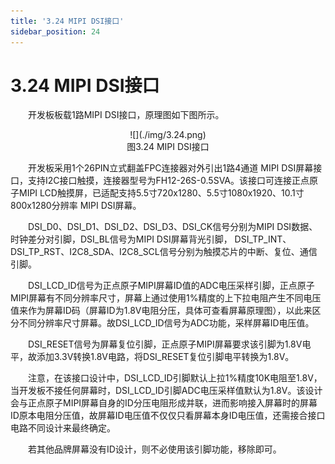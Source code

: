 ```yaml
---
title: '3.24 MIPI DSI接口'
sidebar_position: 24
---
```


# 3.24 MIPI DSI接口 

&emsp;&emsp;开发板板载1路MIPI DSI接口，原理图如下图所示。

<center>
![](./img/3.24.png)<br/>
图3.24 MIPI DSI接口
</center>


&emsp;&emsp;开发板采用1个26PIN立式翻盖FPC连接器对外引出1路4通道 MIPI DSI屏幕接口，支持I2C接口触摸，连接器型号为FH12-26S-0.5SVA。该接口可连接正点原子MIPI LCD触摸屏，已适配支持5.5寸720x1280、5.5寸1080x1920、10.1寸800x1280分辨率 MIPI DSI屏幕。

&emsp;&emsp;DSI_D0、DSI_D1、DSI_D2、DSI_D3、DSI_CK信号分别为MIPI DSI数据、时钟差分对引脚，DSI_BL信号为MIPI DSI屏幕背光引脚， DSI_TP_INT、DSI_TP_RST、I2C8_SDA、I2C8_SCL信号分别为触摸芯片的中断、复位、通信引脚。

&emsp;&emsp;DSI_LCD_ID信号为正点原子MIPI屏幕ID值的ADC电压采样引脚，正点原子MIPI屏幕有不同分辨率尺寸，屏幕上通过使用1%精度的上下拉电阻产生不同电压值来作为屏幕ID码（屏幕ID为1.8V电阻分压，具体可查看屏幕原理图），以此来区分不同分辨率尺寸屏幕。故DSI_LCD_ID信号为ADC功能，采样屏幕ID电压值。

&emsp;&emsp;DSI_RESET信号为屏幕复位引脚，正点原子MIPI屏幕要求该引脚为1.8V电平，故添加3.3V转换1.8V电路，将DSI_RESET复位引脚电平转换为1.8V。

&emsp;&emsp;注意，在该接口设计中，DSI_LCD_ID引脚默认上拉1%精度10K电阻至1.8V，当开发板不接任何屏幕时，DSI_LCD_ID引脚ADC电压采样值默认为1.8V。该设计会与正点原子MIPI屏幕自身的ID分压电阻形成并联，进而影响接入屏幕时的屏幕ID原本电阻分压值，故屏幕ID电压值不仅仅只看屏幕本身ID电压值，还需接合接口电路不同设计来最终确定。

&emsp;&emsp;若其他品牌屏幕没有ID设计，则不必使用该引脚功能，移除即可。

















